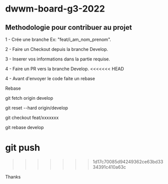 # dwwm-board-g3-2022

## Methodologie pour contribuer au projet

1 - Crée une branche Ex: "feat/i_am_nom_prenom".

2 - Faire un Checkout depuis la branche Develop.

3 - Inserer vos informations dans la partie requise.

4 - Faire un PR vers la branche Develop.
<<<<<<< HEAD

4 - Avant d'envoyer le code faite un rebase

Rebase

git fetch origin develop

git reset --hard origin/develop

git checkout feat/xxxxxxx

git rebase develop

git push
=======
>>>>>>> 1d17c70085d94249362ce63bd3334391c410a63c



Thanks

